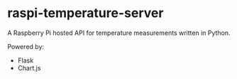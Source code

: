 # raspi-temperature-server

A Raspberry Pi hosted API for temperature measurements written in Python.

Powered by:

- Flask
- Chart.js